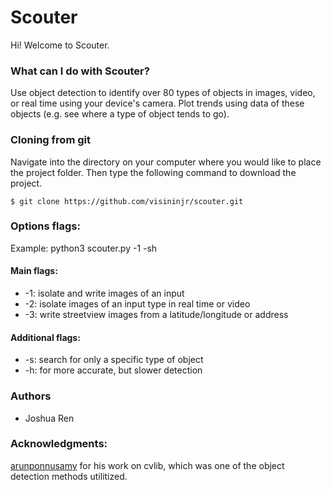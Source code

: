 # Scouter
Hi! Welcome to Scouter.

### What can I do with Scouter?
Use object detection to identify over 80 types of objects in images, video, or real time using your device's camera. Plot trends using data of these objects (e.g. see where a type of object tends to go).


### Cloning from git
Navigate into the directory on your computer where you would like to place the project folder. Then type the following command to download the project.

```
$ git clone https://github.com/visininjr/scouter.git
```

### Options flags:
Example: python3 scouter.py -1 -sh
#### Main flags:
  * -1: isolate and write images of an input
  * -2: isolate images of an input type in real time or video
  * -3: write streetview images from a latitude/longitude or address
#### Additional flags:
  * -s: search for only a specific type of object
  * -h: for more accurate, but slower detection

### Authors
* Joshua Ren

### Acknowledgments:
[arunponnusamy](https://github.com/arunponnusamy/cvlib) for his work on cvlib, which was one of the object detection methods utilitized.
